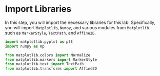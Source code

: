 # Import Libraries

In this step, you will import the necessary libraries for this lab. Specifically, you will import `Matplotlib`, `Numpy`, and various modules from `Matplotlib` such as `MarkerStyle`, `TextPath`, and `Affine2D`.

```python
import matplotlib.pyplot as plt
import numpy as np

from matplotlib.colors import Normalize
from matplotlib.markers import MarkerStyle
from matplotlib.text import TextPath
from matplotlib.transforms import Affine2D
```
